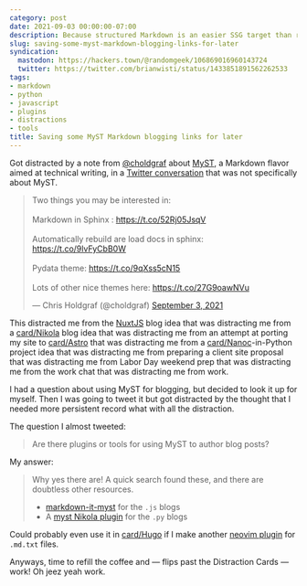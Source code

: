 ```yaml
---
category: post
date: 2021-09-03 00:00:00-07:00
description: Because structured Markdown is an easier SSG target than reStructuredText
slug: saving-some-myst-markdown-blogging-links-for-later
syndication:
  mastodon: https://hackers.town/@randomgeek/106869016960143724
  twitter: https://twitter.com/brianwisti/status/1433851891562262533
tags:
- markdown
- python
- javascript
- plugins
- distractions
- tools
title: Saving some MyST Markdown blogging links for later
---
```


Got distracted by a note from [@choldgraf](https://twitter.com/choldgraf) about [MyST](https://myst-parser.readthedocs.io/en/latest/), a Markdown flavor aimed at technical writing, in a [Twitter conversation](https://twitter.com/willmcgugan/status/1433735471323099139) that was not specifically about MyST.

<blockquote class="twitter-tweet"><p lang="en" dir="ltr">Two things you may be interested in:<br><br>Markdown in Sphinx : <a href="https://t.co/52Rj05JsqV">https://t.co/52Rj05JsqV</a><br><br>Automatically rebuild are load docs in sphinx: <a href="https://t.co/9lvFyCbB0W">https://t.co/9lvFyCbB0W</a><br><br>Pydata theme: <a href="https://t.co/9qXss5cN15">https://t.co/9qXss5cN15</a><br><br>Lots of other nice themes here: <a href="https://t.co/27G9oawNVu">https://t.co/27G9oawNVu</a></p>&mdash; Chris Holdgraf (@choldgraf) <a href="https://twitter.com/choldgraf/status/1433802076438482949?ref_src=twsrc%5Etfw">September 3, 2021</a></blockquote> <script async src="https://platform.twitter.com/widgets.js" charset="utf-8"></script>

This distracted me from the [NuxtJS](https://nuxtjs.org/) blog idea that was distracting me from a [card/Nikola](../../../card/Nikola.md) blog idea that was distracting me from an attempt at porting my site to [card/Astro](../../../card/Astro.md) that was distracting me from a [card/Nanoc](../../../card/Nanoc.md)-in-Python project idea that was distracting me from preparing a client site proposal that was distracting me from Labor Day weekend prep that was distracting me from the work chat that was distracting me from work.

I had a question about using MyST for blogging, but decided to look it up for myself. Then I was going to tweet it but got distracted by the thought that I needed more persistent record what with all the distraction.

The question I almost tweeted:

 > 
 > Are there plugins or tools for using MyST to author blog posts?

My answer:

 > 
 > Why yes there are! A quick search found these, and there are doubtless
 > other resources.
 > 
 > * [markdown-it-myst](https://github.com/executablebooks/markdown-it-myst) for the `.js` blogs
 > * A [myst Nikola plugin](https://plugins.getnikola.com/v8/myst/) for the `.py` blogs

Could probably even use it in [card/Hugo](../../../card/Hugo.md) if I make another [neovim plugin](../08/trying-a-thing-with-neovim.md) for `.md.txt` files.

Anyways, time to refill the coffee and — flips past the Distraction Cards — work! Oh jeez yeah work.
